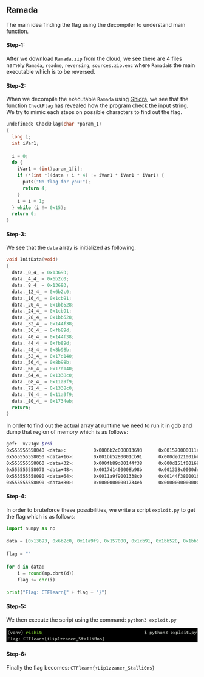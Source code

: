 ## Ramada
The main idea finding the flag using the decompiler to understand main function.

#### Step-1:
After we download `Ramada.zip` from the cloud, we see there are 4 files namely `Ramada`, `readme`, `reversing`, `sources.zip.enc` where `Ramada`is the main executable which is to be reversed.

#### Step-2:
When we decompile the executable `Ramada` using [Ghidra](https://ghidra-sre.org/), we see that the function `CheckFlag` has revealed how the program check the input string. We try to mimic each steps on possible characters to find out the flag.
```c
undefined8 CheckFlag(char *param_1)
{
  long i;
  int iVar1;
  
  i = 0;
  do {
    iVar1 = (int)param_1[i];
    if (*(int *)(data + i * 4) != iVar1 * iVar1 * iVar1) {
      puts("No flag for you!");
      return 4;
    }
    i = i + 1;
  } while (i != 0x15);
  return 0;
}
```
#### Step-3:
We see that the `data` array is initialized as following.
```c
void InitData(void)
{
  data._0_4_ = 0x13693;
  data._4_4_ = 0x6b2c0;
  data._8_4_ = 0x13693;
  data._12_4_ = 0x6b2c0;
  data._16_4_ = 0x1cb91;
  data._20_4_ = 0x1bb528;
  data._24_4_ = 0x1cb91;
  data._28_4_ = 0x1bb528;
  data._32_4_ = 0x144f38;
  data._36_4_ = 0xfb89d;
  data._40_4_ = 0x144f38;
  data._44_4_ = 0xfb89d;
  data._48_4_ = 0x8b98b;
  data._52_4_ = 0x17d140;
  data._56_4_ = 0x8b98b;
  data._60_4_ = 0x17d140;
  data._64_4_ = 0x1338c0;
  data._68_4_ = 0x11a9f9;
  data._72_4_ = 0x1338c0;
  data._76_4_ = 0x11a9f9;
  data._80_4_ = 0x1734eb;
  return;
}
```
In order to find out the actual array at runtime we need to run it in [gdb](https://www.sourceware.org/gdb/) and dump that region of memory which is as follows:

```bash
gef➤  x/21gx $rsi
0x555555558040 <data>:          0x0006b2c000013693      0x001570000011a9f9
0x555555558050 <data+16>:       0x001bb5280001cb91      0x000ded21001bb528
0x555555558060 <data+32>:       0x000fb89d00144f38      0x000d151f00169b48
0x555555558070 <data+48>:       0x0017d1400008b98b      0x001338c0000ded21
0x555555558080 <data+64>:       0x0011a9f9001338c0      0x00144f380001b000
0x555555558090 <data+80>:       0x00000000001734eb      0x0000000000000000
```
#### Step-4:
In order to bruteforce these possibilities, we write a script `exploit.py` to get the flag which is as follows:

```python
import numpy as np

data = [0x13693, 0x6b2c0, 0x11a9f9, 0x157000, 0x1cb91, 0x1bb528, 0x1bb528, 0xded21, 0x144f38, 0xfb89d, 0x169b48, 0xd151f, 0x8b98b, 0x17d140, 0xded21, 0x1338c0, 0x1338c0, 0x11a9f9, 0x1b000, 0x144f38, 0x1734eb]

flag = ""

for d in data:
	i = round(np.cbrt(d))
	flag += chr(i)
	
print("Flag: CTFlearn{" + flag + "}")
```

#### Step-5:
We then execute the script using the command: `python3 exploit.py`

<img src="Flag.png">

#### Step-6:
Finally the flag becomes:
`CTFlearn{+Lip1zzaner_Stalli0ns}`